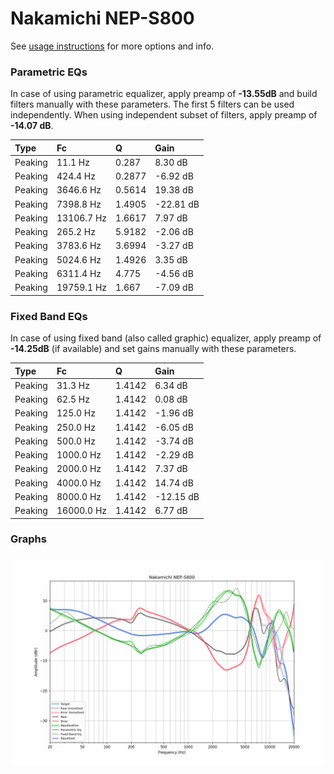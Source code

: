# Nakamichi NEP-S800
See [usage instructions](https://github.com/jaakkopasanen/AutoEq#usage) for more options and info.

### Parametric EQs
In case of using parametric equalizer, apply preamp of **-13.55dB** and build filters manually
with these parameters. The first 5 filters can be used independently.
When using independent subset of filters, apply preamp of **-14.07 dB**.

| Type    | Fc         |      Q | Gain      |
|:--------|:-----------|:-------|:----------|
| Peaking | 11.1 Hz    | 0.287  | 8.30 dB   |
| Peaking | 424.4 Hz   | 0.2877 | -6.92 dB  |
| Peaking | 3646.6 Hz  | 0.5614 | 19.38 dB  |
| Peaking | 7398.8 Hz  | 1.4905 | -22.81 dB |
| Peaking | 13106.7 Hz | 1.6617 | 7.97 dB   |
| Peaking | 265.2 Hz   | 5.9182 | -2.06 dB  |
| Peaking | 3783.6 Hz  | 3.6994 | -3.27 dB  |
| Peaking | 5024.6 Hz  | 1.4926 | 3.35 dB   |
| Peaking | 6311.4 Hz  | 4.775  | -4.56 dB  |
| Peaking | 19759.1 Hz | 1.667  | -7.09 dB  |

### Fixed Band EQs
In case of using fixed band (also called graphic) equalizer, apply preamp of **-14.25dB**
(if available) and set gains manually with these parameters.

| Type    | Fc         |      Q | Gain      |
|:--------|:-----------|:-------|:----------|
| Peaking | 31.3 Hz    | 1.4142 | 6.34 dB   |
| Peaking | 62.5 Hz    | 1.4142 | 0.08 dB   |
| Peaking | 125.0 Hz   | 1.4142 | -1.96 dB  |
| Peaking | 250.0 Hz   | 1.4142 | -6.05 dB  |
| Peaking | 500.0 Hz   | 1.4142 | -3.74 dB  |
| Peaking | 1000.0 Hz  | 1.4142 | -2.29 dB  |
| Peaking | 2000.0 Hz  | 1.4142 | 7.37 dB   |
| Peaking | 4000.0 Hz  | 1.4142 | 14.74 dB  |
| Peaking | 8000.0 Hz  | 1.4142 | -12.15 dB |
| Peaking | 16000.0 Hz | 1.4142 | 6.77 dB   |

### Graphs
![](./Nakamichi%20NEP-S800.png)